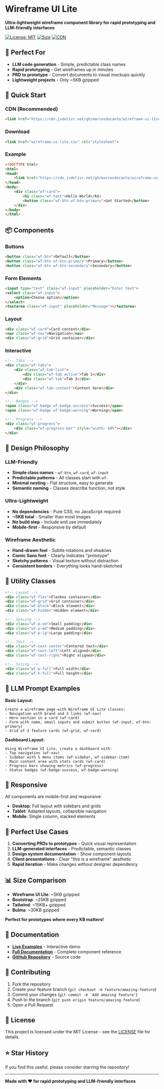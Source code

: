 # Wireframe UI Lite

**Ultra-lightweight wireframe component library for rapid prototyping and LLM-friendly interfaces**

[![License: MIT](https://img.shields.io/badge/License-MIT-yellow.svg)](https://opensource.org/licenses/MIT)
[![Size](https://img.shields.io/badge/Size-~5KB-brightgreen.svg)](https://github.com/marcosdocanto/wireframe-ui-lite)
[![CDN](https://img.shields.io/badge/CDN-jsDelivr-orange.svg)](https://cdn.jsdelivr.net/gh/marcosdocanto/wireframe-ui-lite@latest/wireframe-ui-lite.css)

## 🎯 **Perfect For**
- **LLM code generation** - Simple, predictable class names
- **Rapid prototyping** - Get wireframes up in minutes
- **PRD to prototype** - Convert documents to visual mockups quickly
- **Lightweight projects** - Only ~5KB gzipped

## 🚀 **Quick Start**

### CDN (Recommended)
```html
<link href="https://cdn.jsdelivr.net/gh/marcosdocanto/wireframe-ui-lite@latest/wireframe-ui-lite.css" rel="stylesheet">
```

### Download
```html
<link href="wireframe-ui-lite.css" rel="stylesheet">
```

### Example
```html
<!DOCTYPE html>
<html>
<head>
    <link href="https://cdn.jsdelivr.net/gh/marcosdocanto/wireframe-ui-lite@latest/wireframe-ui-lite.css" rel="stylesheet">
</head>
<body>
    <div class="wf-card">
        <h1 class="wf-text">Hello World</h1>
        <button class="wf-btn wf-btn-primary">Get Started</button>
    </div>
</body>
</html>
```

## 📦 **Components**

### Buttons
```html
<button class="wf-btn">Default</button>
<button class="wf-btn wf-btn-primary">Primary</button>
<button class="wf-btn wf-btn-secondary">Secondary</button>
```

### Form Elements
```html
<input type="text" class="wf-input" placeholder="Enter text">
<select class="wf-input">
    <option>Choose option</option>
</select>
<textarea class="wf-input" placeholder="Message"></textarea>
```

### Layout
```html
<div class="wf-card">Card content</div>
<nav class="wf-nav">Navigation</nav>
<div class="wf-grid">Grid container</div>
```

### Interactive
```html
<!-- Tabs -->
<div class="wf-tabs">
    <div class="wf-tab-list">
        <div class="wf-tab active">Tab 1</div>
        <div class="wf-tab">Tab 2</div>
    </div>
    <div class="wf-tab-content">Content here</div>
</div>

<!-- Badges -->
<span class="wf-badge wf-badge-success">Success</span>
<span class="wf-badge wf-badge-warning">Warning</span>

<!-- Progress -->
<div class="wf-progress">
    <div class="wf-progress-bar" style="width: 60%"></div>
</div>
```

## 🎨 **Design Philosophy**

### LLM-Friendly
- **Simple class names** - `wf-btn`, `wf-card`, `wf-input`
- **Predictable patterns** - All classes start with `wf-`
- **Minimal nesting** - Flat structure, easy to generate
- **Semantic naming** - Classes describe function, not style

### Ultra-Lightweight
- **No dependencies** - Pure CSS, no JavaScript required
- **~5KB total** - Smaller than most images
- **No build step** - Include and use immediately
- **Mobile-first** - Responsive by default

### Wireframe Aesthetic
- **Hand-drawn feel** - Subtle rotations and shadows
- **Comic Sans font** - Clearly indicates "prototype"
- **Sketchy patterns** - Visual texture without distraction
- **Consistent borders** - Everything looks hand-sketched

## 🔧 **Utility Classes**

```html
<!-- Layout -->
<div class="wf-flex">Flexbox container</div>
<div class="wf-grid">Grid container</div>
<div class="wf-block">Block element</div>
<div class="wf-hidden">Hidden element</div>

<!-- Spacing -->
<div class="wf-p-sm">Small padding</div>
<div class="wf-p-md">Medium padding</div>
<div class="wf-p-lg">Large padding</div>

<!-- Text -->
<div class="wf-text-center">Centered text</div>
<div class="wf-text-left">Left aligned</div>
<div class="wf-text-right">Right aligned</div>

<!-- Sizing -->
<div class="wf-w-full">Full width</div>
<div class="wf-h-full">Full height</div>
```

## 🤖 **LLM Prompt Examples**

**Basic Layout:**
```
Create a wireframe page with Wireframe UI Lite classes:
- Navigation with brand and 3 links (wf-nav)
- Hero section in a card (wf-card)
- Form with name, email inputs and submit button (wf-input, wf-btn-primary)
- Grid of 3 feature cards (wf-grid, wf-card)
```

**Dashboard Layout:**
```
Using Wireframe UI Lite, create a dashboard with:
- Top navigation (wf-nav)
- Sidebar with 5 menu items (wf-sidebar, wf-sidebar-item)
- Main content area with stats cards (wf-card)
- Progress bars showing metrics (wf-progress)
- Status badges (wf-badge-success, wf-badge-warning)
```

## 📱 **Responsive**

All components are mobile-first and responsive:
- **Desktop**: Full layout with sidebars and grids
- **Tablet**: Adapted layouts, collapsible navigation  
- **Mobile**: Single column, stacked elements

## 🎯 **Perfect Use Cases**

1. **Converting PRDs to prototypes** - Quick visual representation
2. **LLM-generated interfaces** - Predictable, semantic classes
3. **Design system documentation** - Show component layouts
4. **Client presentations** - Clear "this is a wireframe" aesthetic
5. **Rapid iteration** - Make changes without designer dependency

## 📊 **Size Comparison**

- **Wireframe UI Lite**: ~5KB gzipped
- **Bootstrap**: ~25KB gzipped  
- **Tailwind**: ~15KB+ gzipped
- **Bulma**: ~30KB gzipped

**Perfect for prototypes where every KB matters!**

## 📖 **Documentation**

- **[Live Examples](https://marcosdocanto.github.io/wireframe-ui-lite/lite-example.html)** - Interactive demo
- **[Full Documentation](https://marcosdocanto.github.io/wireframe-ui-lite/lite-docs.html)** - Complete component reference
- **[GitHub Repository](https://github.com/marcosdocanto/wireframe-ui-lite)** - Source code

## 🤝 **Contributing**

1. Fork the repository
2. Create your feature branch (`git checkout -b feature/amazing-feature`)
3. Commit your changes (`git commit -m 'Add amazing feature'`)
4. Push to the branch (`git push origin feature/amazing-feature`)
5. Open a Pull Request

## 📄 **License**

This project is licensed under the MIT License - see the [LICENSE](LICENSE) file for details.

## ⭐ **Star History**

If you find this useful, please consider starring the repository!

---

**Made with ❤️ for rapid prototyping and LLM-friendly interfaces**